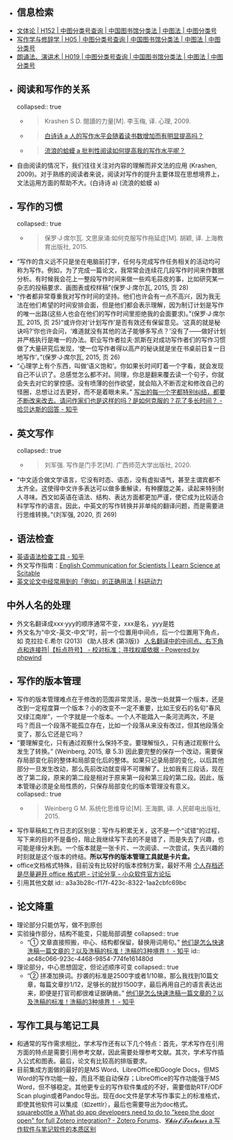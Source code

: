 - ## 信息检索
- [文体论 | H152 | 中图分类号查询 | 中国图书馆分类法 | 中图法 | 中图分类号](https://www.clcindex.com/category/H152/)
- [写作学与修辞学 | H05 | 中图分类号查询 | 中国图书馆分类法 | 中图法 | 中图分类号](https://www.clcindex.com/category/H05/)
- [朗诵法、演讲术 | H019 | 中图分类号查询 | 中国图书馆分类法 | 中图法 | 中图分类号](https://www.clcindex.com/category/H019/)
- ## 阅读和写作的关系
  collapsed:: true
	- >​Krashen S D. 閱讀的力量[M]. 李玉梅, 译. 心理, 2009.
	- >[白诗诗 a 人的写作水平会随着读书数增加而有明显提高吗？](https://www.zhihu.com/question/53811979/answer/137299354)
	- >[流浪的蛤蟆 a 批判性阅读如何提高我的写作水平呢？](https://www.zhihu.com/question/382976458/answer/1113595297)
- 自由阅读的情况下，我们往往关注对内容的理解而非文法的应用 (Krashen, 2009)。对于熟练的阅读者来说，阅读对写作的提升主要体现在思想境界上，文法运用方面的帮助不大。(白诗诗 a) (流浪的蛤蟆 a)
- ## 写作的习惯
  collapsed:: true
	- >​保罗·J·席尔瓦. 文思泉涌:如何克服写作拖延症[M]. 胡颖, 译. 上海教育出版社, 2015.
- “写作的含义远不只是坐在电脑前打字，任何与完成写作任务相关的活动均可称为写作。例如，为了完成一篇论文，我常常会连续花几段写作时间来作数据分析。有时候我会花上一整段写作时间来做一些鸡毛蒜皮的事，比如研究某一杂志的投稿要求、画图表或校样稿”(保罗·J·席尔瓦, 2015, 页 28)
- “作者都非常尊重我对写作时间的坚持。他们也许会有一点不高兴，因为我无法在他们希望的时间安排会面，但是他们都会表示理解，因为制订计划是写作的唯一出路(这些人也会在他们的写作时间里拒绝我的会面要求)。”(保罗·J·席尔瓦, 2015, 页 25)“或许你对‘计划写作’是否有效还有保留意见。‘这真的就是秘诀吗?’你也许会问，‘难道就没有其他的法子能够多写点？’没有了——做好计划并严格执行是唯一的办法。职业写作者拉夫·凯斯在对成功写作者们的写作习惯做了大量研究后发现，‘使一位写作者得以高产的秘诀就是坐在书桌前日复一日地写作’。”(保罗·J·席尔瓦, 2015, 页 26)
- “心理学上有个东西，叫做‘语义饱和’。你如果长时间盯着一个字看，就会发现自己不认识了。总感觉怎么都不对。同理，你总是翻来覆去读一个句子，你就会失去对它的掌控感。没有喷薄的创作欲望，就会陷入不断否定和修改自己的怪圈，总想让过去更好，而不是着眼未来。” [写出的每一个字都特别纠结，都要不断改来改去。请问作家们也是这样的吗？是如何克服的？花了多长时间？ - 哈贝达斯的回答 - 知乎](https://www.zhihu.com/question/439081486/answer/1677038938)
- ## 英文写作
  collapsed:: true
	- >​刘军强. 写作是门手艺[M]. 广西师范大学出版社, 2020.
- “中文适合做文学语言，它没有时态、语态，没有虚拟语气，甚至主谓宾都不太齐全。这使得中文许多表达可以做多重解读，有种朦胧之美，读起来特别耐人寻味。西文如英语在语法、结构、表达方面都更加严谨，使它成为比较适合科学写作的语言。因此，中英文的写作转换并非单纯的翻译问题，而是需要进行思维转换。”(刘军强, 2020, 页 269)
- ## 语法检查
- [英语语法检查工具 - 知乎](https://zhuanlan.zhihu.com/p/133483530)
- 外文写作指南：[English Communication for Scientists | Learn Science at Scitable](https://www.nature.com/scitable/ebooks/english-communication-for-scientists-14053993/contents/)
- [英文论文中经常用到的「例如」的正确用法 | 科研动力](https://www.howsci.com/such-as-example-eg-ie-etc-etal.html)
## 中外人名的处理
- 外文名翻译成xxx·yyy的顺序通常不变，xxx是名，yyy是姓
- 外文名为“中文-英文-中文”时，前一个位置用中间点，后一个位置用下角点，如 克拉拉·E.希尔 (2013) 《助人技术 (第3版)》 [人名翻译中的中间点、右下角点和连接符|【标点符号】 - 校对标准：寻找权威依据 - Powered by phpwind](http://www.jiaodui.com/bbs/simple/?t9410.html)
- ## 写作的版本管理
- 写作的版本管理难点在于修改的范围非常灵活，是改一处就算一个版本，还是改到一定程度算一个版本？小的改变不一定不重要，比如王安石的名句“春风又绿江南岸”，一个字就是一个版本。一个人不能踏入一条河流两次，不是吗？而且一个段落不能孤立存在，比如一个段落从来没有改过，但其他段落全变了，那么它还是它吗？
- “要理解变化，只有通过观察什么保持不变。要理解恒久，只有通过观察什么发生了转换。” (Weinberg, 2015, 章 5.3) 因此要完整的保存一个改动，需要保存局部变化前的整体和局部变化后的整体。如果只记录局部的变化，以后其他部分一旦发生改动，那么先前改动就变得不可理解了。比如我有三段话，现在改了第二段，原来的第二段是相对于原来第一段和第三段的第二段。因此，版本管理必须是全局性质的，只保存局部变化的版本管理没有意义。
  collapsed:: true
	- >Weinberg G M. 系统化思维导论[M]. 王海鹏, 译. 人民邮电出版社, 2015.
- 写作草稿和工作日志的区别是：写作与积累无关，这不是一个“试错”的过程，写下来的目的不是备份，阻止我继续写下去的不是错了，而是失去了兴趣，也可能是缘分未到。一个版本就是一张卡片、一次阅读、一次尝试，失去兴趣的时刻就是这个版本的终结。**所以写作的版本管理工具就是卡片盒。**
- office文档格式特殊，目前没有比较好的版本控制方案，最好不用 [个人存档还是尽量避开 office 格式吧 - 讨论分享 - 小众软件官方论坛](https://meta.appinn.net/t/topic/31129)
- 引用其他文献
  id:: a3a3b28c-f17f-423c-8322-1aa2cbfc69bc
- ## 论文降重
- 理论部分只能仿写，做不到原创
- 实验操作部分，结构不能变，只能局部调整
  collapsed:: true
	- “① 文章直接照搬，中心、结构都保留，替换用词用句。” [他们是怎么快速洗稿一篇文章的？以及洗稿的标准！洗稿的3种境界！ - 知乎](https://zhuanlan.zhihu.com/p/79302920)
	  id:: ac48c066-923c-4468-9854-774fe161480d
- 理论部分，中心思想固定，但论述顺序可变
  collapsed:: true
	- “② 拼凑加换词。抄袭的标准是2500字或者1/10嘛，那么我找到10篇文章，每篇文章抄1/12，足够长的就抄1500字，最后再用自己的语言表达出来，即便是打官司都很难证据确凿。” [他们是怎么快速洗稿一篇文章的？以及洗稿的标准！洗稿的3种境界！ - 知乎](https://zhuanlan.zhihu.com/p/79302920)
- ## 写作工具与笔记工具
- ​和通常的写作需求相比，学术写作还有以下几个特点：首先，学术写作在引用方面的特点是需要引用参考文献，因此需要处理参考文献。其次，学术写作插入公式和图表。最后，论文有比较高的排版要求。
- ​目前集成方面做的最好的是MS Word、LibreOffice和Google Docs，但MS Word的写作功能一般，而且不能自动保存；LibreOffice的写作功能强于MS Word，但不够稳定。其他更专业的写作软件集成的不好，需要借助RTF/ODF Scan plugin或者Pandoc导出。现在doc文件是学术写作事实上的标准格式，即使其他软件可以集成（如zettlr），最后也需要导出为doc格式。[squarebottle a What do app developers need to do to "keep the door open" for full Zotero integration? - Zotero Forums](https://forums.zotero.org/discussion/83854/what-do-app-developers-need-to-do-to-keep-the-door-open-for-full-zotero-integration)、[𝓒𝓱𝓲𝓮𝓯 𝓣𝓸𝓻𝓽𝓾𝓻𝓮𝓻 a 写作软件与笔记软件的本质区别](https://www.yuque.com/deerain/gannbs/bzoyql#aO0gt)